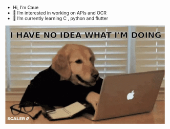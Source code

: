 -  Hi, I’m Caue
- 👀 I’m interested in working on APIs and OCR
- 🌱 I’m currently learning C , python and flutter

![](scaler-create-impact.gif)
